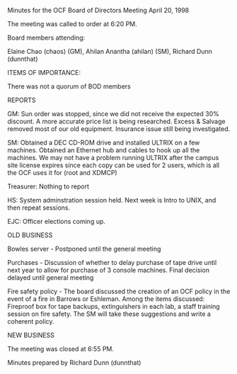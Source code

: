 Minutes for the OCF Board of Directors Meeting
April 20, 1998

The meeting was called to order at 6:20 PM.

Board members attending:

Elaine Chao (chaos) (GM), Ahilan Anantha (ahilan) (SM),
Richard Dunn (dunnthat)


ITEMS OF IMPORTANCE:

There was not a quorum of BOD members


REPORTS

GM:  Sun order was stopped, since we did not receive the
     expected 30% discount.  A more accurate price list is
     being researched.  Excess & Salvage removed most of our
     old equipment.  Insurance issue still being investigated.

SM:  Obtained a DEC CD-ROM drive and installed ULTRIX on
     a few machines.  Obtained an Ethernet hub and cables
     to hook up all the machines.  We may not have a problem
     running ULTRIX after the campus site license expires
     since each copy can be used for 2 users, which is all
     the OCF uses it for (root and XDMCP)

Treasurer:
     Nothing to report

HS:  System adminstration session held.  Next week is Intro
     to UNIX, and then repeat sessions.

EJC: Officer elections coming up.


OLD BUSINESS

Bowles server - Postponed until the general meeting

Purchases - Discussion of whether to delay purchase of
tape drive until next year to allow for purchase of 3
console machines.  Final decision delayed until general
meeting

Fire safety policy - The board discussed the creation of
an OCF policy in the event of a fire in Barrows or Eshleman.
Among the items discussed:  Fireproof box for tape backups,
extinguishers in each lab, a staff training session on fire
safety.  The SM will take these suggestions and write
a coherent policy.


NEW BUSINESS


The meeting was closed at 6:55 PM.

Minutes prepared by Richard Dunn (dunnthat)


